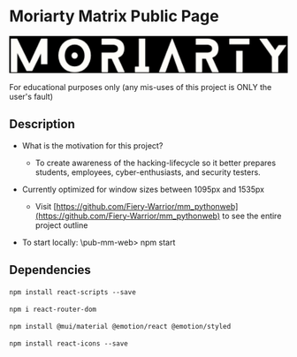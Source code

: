# Moriarty Matrix Public Page


<picture>
  <source media="(prefers-color-scheme: dark)" srcset="https://raw.githubusercontent.com/Fiery-Warrior/mm_pythonweb/main/frontend/src/Navbar/logo.png" width="1000">
  <source media="(prefers-color-scheme: light)" srcset="https://raw.githubusercontent.com/Fiery-Warrior/mm_pythonweb/main/frontend/src/Navbar/logo.png" width="1000">
  <img alt="Moriarty Matrix Logo" src="https://raw.githubusercontent.com/Fiery-Warrior/mm_pythonweb/main/frontend/src/Navbar/logo.png" width="1000">
</picture>


For educational purposes only (any mis-uses of this project is ONLY the user's fault)



## Description

- What is the motivation for this project? 
  - To create awareness of the hacking-lifecycle so it better prepares students, employees, cyber-enthusiasts, and security testers. 

- Currently optimized for window sizes between 1095px and 1535px
  
  - Visit [https://github.com/Fiery-Warrior/mm_pythonweb](https://github.com/Fiery-Warrior/mm_pythonweb) to see the entire project outline
  
- To start locally: \pub-mm-web> npm start


## Dependencies


```npm install react-scripts --save```

```npm i react-router-dom```

```npm install @mui/material @emotion/react @emotion/styled```

```npm install react-icons --save```

